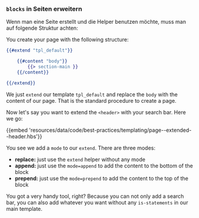 ### `blocks` in Seiten erweitern

Wenn man eine Seite erstellt und die Helper benutzen möchte, muss man auf folgende Struktur achten: 


You create your page with the following structure:

``` hbs
{{#extend "tpl_default"}}

	{{#content "body"}}
		{{> section-main }}
	{{/content}}

{{/extend}}
```

We just `extend` our template `tpl_default` and replace the `body` with the content of our page. That is the standard procedure to create a page.

Now let's say you want to extend the `<header>` with your search bar. Here we go:

{{embed 'resources/data/code/best-practices/templating/page--extended--header.hbs'}}

You see we add a `mode` to our `extend`. There are three modes:
* **replace:** just use the `extend` helper without any mode
* **append:** just use the `mode=append` to add the content to the bottom of the block
* **prepend:** just use the `mode=prepend` to add the content to the top of the block

You got a very handy tool, right? Because you can not only add a search bar, you can also add whatever you want without any `is-statements` in our main template.